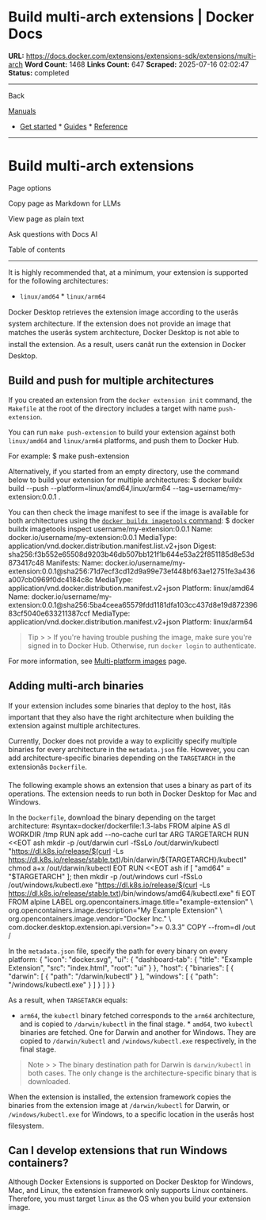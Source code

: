 # Build multi-arch extensions | Docker Docs

**URL:** https://docs.docker.com/extensions/extensions-sdk/extensions/multi-arch
**Word Count:** 1468
**Links Count:** 647
**Scraped:** 2025-07-16 02:02:47
**Status:** completed

---

Back

[Manuals](https://docs.docker.com/manuals/)

  * [Get started](https://docs.docker.com/get-started/)   * [Guides](https://docs.docker.com/guides/)   * [Reference](https://docs.docker.com/reference/)

* * *

# Build multi-arch extensions

Page options

Copy page as Markdown for LLMs

View page as plain text

Ask questions with Docs AI

Table of contents

* * *

It is highly recommended that, at a minimum, your extension is supported for the following architectures:

  * `linux/amd64`   * `linux/arm64`

Docker Desktop retrieves the extension image according to the userâs system architecture. If the extension does not provide an image that matches the userâs system architecture, Docker Desktop is not able to install the extension. As a result, users canât run the extension in Docker Desktop.

## Build and push for multiple architectures

If you created an extension from the `docker extension init` command, the `Makefile` at the root of the directory includes a target with name `push-extension`.

You can run `make push-extension` to build your extension against both `linux/amd64` and `linux/arm64` platforms, and push them to Docker Hub.

For example:               $ make push-extension     

Alternatively, if you started from an empty directory, use the command below to build your extension for multiple architectures:               $ docker buildx build --push --platform=linux/amd64,linux/arm64 --tag=username/my-extension:0.0.1 .     

You can then check the image manifest to see if the image is available for both architectures using the [`docker buildx imagetools` command](https://docs.docker.com/reference/cli/docker/buildx/imagetools/):               $ docker buildx imagetools inspect username/my-extension:0.0.1     Name:      docker.io/username/my-extension:0.0.1     MediaType: application/vnd.docker.distribution.manifest.list.v2+json     Digest:    sha256:f3b552e65508d9203b46db507bb121f1b644e53a22f851185d8e53d873417c48          Manifests:       Name:      docker.io/username/my-extension:0.0.1@sha256:71d7ecf3cd12d9a99e73ef448bf63ae12751fe3a436a007cb0969f0dc4184c8c       MediaType: application/vnd.docker.distribution.manifest.v2+json       Platform:  linux/amd64            Name:      docker.io/username/my-extension:0.0.1@sha256:5ba4ceea65579fdd1181dfa103cc437d8e19d87239683cf5040e633211387ccf       MediaType: application/vnd.docker.distribution.manifest.v2+json       Platform:  linux/arm64     

> Tip >  > If you're having trouble pushing the image, make sure you're signed in to Docker Hub. Otherwise, run `docker login` to authenticate.

For more information, see [Multi-platform images](https://docs.docker.com/build/building/multi-platform/) page.

## Adding multi-arch binaries

If your extension includes some binaries that deploy to the host, itâs important that they also have the right architecture when building the extension against multiple architectures.

Currently, Docker does not provide a way to explicitly specify multiple binaries for every architecture in the `metadata.json` file. However, you can add architecture-specific binaries depending on the `TARGETARCH` in the extensionâs `Dockerfile`.

The following example shows an extension that uses a binary as part of its operations. The extension needs to run both in Docker Desktop for Mac and Windows.

In the `Dockerfile`, download the binary depending on the target architecture:               #syntax=docker/dockerfile:1.3-labs          FROM alpine AS dl     WORKDIR /tmp     RUN apk add --no-cache curl tar     ARG TARGETARCH     RUN <<EOT ash         mkdir -p /out/darwin         curl -fSsLo /out/darwin/kubectl "https://dl.k8s.io/release/$(curl -Ls https://dl.k8s.io/release/stable.txt)/bin/darwin/${TARGETARCH}/kubectl"         chmod a+x /out/darwin/kubectl     EOT     RUN <<EOT ash         if [ "amd64" = "$TARGETARCH" ]; then             mkdir -p /out/windows             curl -fSsLo /out/windows/kubectl.exe "https://dl.k8s.io/release/$(curl -Ls https://dl.k8s.io/release/stable.txt)/bin/windows/amd64/kubectl.exe"         fi     EOT          FROM alpine     LABEL org.opencontainers.image.title="example-extension" \         org.opencontainers.image.description="My Example Extension" \         org.opencontainers.image.vendor="Docker Inc." \         com.docker.desktop.extension.api.version=">= 0.3.3"          COPY --from=dl /out /

In the `metadata.json` file, specify the path for every binary on every platform:               {       "icon": "docker.svg",       "ui": {         "dashboard-tab": {           "title": "Example Extension",           "src": "index.html",           "root": "ui"         }       },       "host": {         "binaries": [           {             "darwin": [               {                 "path": "/darwin/kubectl"               }             ],             "windows": [               {                 "path": "/windows/kubectl.exe"               }             ]           }         ]       }     }

As a result, when `TARGETARCH` equals:

  * `arm64`, the `kubectl` binary fetched corresponds to the `arm64` architecture, and is copied to `/darwin/kubectl` in the final stage.   * `amd64`, two `kubectl` binaries are fetched. One for Darwin and another for Windows. They are copied to `/darwin/kubectl` and `/windows/kubectl.exe` respectively, in the final stage.

> Note >  > The binary destination path for Darwin is `darwin/kubectl` in both cases. The only change is the architecture-specific binary that is downloaded.

When the extension is installed, the extension framework copies the binaries from the extension image at `/darwin/kubectl` for Darwin, or `/windows/kubectl.exe` for Windows, to a specific location in the userâs host filesystem.

## Can I develop extensions that run Windows containers?

Although Docker Extensions is supported on Docker Desktop for Windows, Mac, and Linux, the extension framework only supports Linux containers. Therefore, you must target `linux` as the OS when you build your extension image.